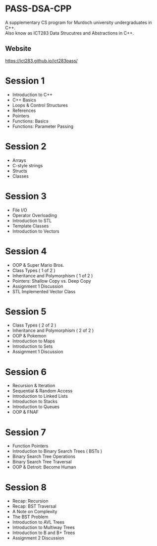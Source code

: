 # PASS-DSA-CPP
A supplementary CS program for Murdoch university undergraduates in C++.  
Also know as ICT283 Data Strucutres and Abstractions in C++. 

## Website 
https://ict283.github.io/ict283pass/

# Session 1
- Introduction to C++
- C++ Basics
- Loops & Control Structures
- References
- Pointers
- Functions: Basics
- Functions: Parameter Passing

# Session 2
- Arrays
- C-style strings
- Structs
- Classes

# Session 3
- File I/O
- Operator Overloading
- Introduction to STL
- Template Classes
- Introduction to Vectors

# Session 4
- OOP & Super Mario Bros.
- Class Types ( 1 of 2 )
- Inheritance and Polymorphism ( 1 of 2 )
- Pointers: Shallow Copy vs. Deep Copy
- Assignment 1 Discussion
- STL Implemented Vector Class

# Session 5
- Class Types ( 2 of 2 )
- Inheritance and Polymorphism ( 2 of 2 )
- OOP & Pokemon
- Introduction to Maps
- Introduction to Sets
- Assignment 1 Discussion

# Session 6
- Recursion & Iteration
- Sequential & Random Access
- Introduction to Linked Lists
- Introduction to Stacks
- Introduction to Queues
- OOP & FNAF

# Session 7
- Function Pointers
- Introduction to Binary Search Trees ( BSTs )
- Binary Search Tree Operations
- Binary Search Tree Traversal
- OOP & Detroit: Become Human

# Session 8
- Recap: Recursion
- Recap: BST Traversal
- A Note on Complexity
- The BST Problem
- Introduction to AVL Trees
- Introduction to Multiway Trees
- Introduction to B and B+ Trees
- Assignment 2 Discussion
